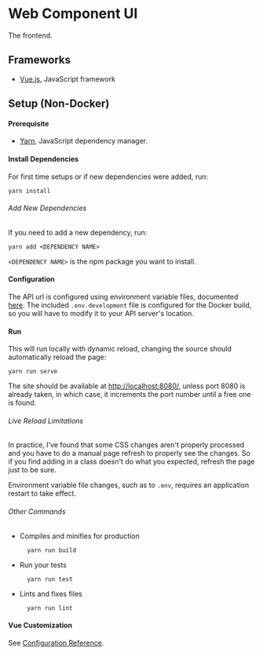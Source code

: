 # Web Component UI

The frontend.

## Frameworks

* [Vue.js](https://vuejs.org/), JavaScript framework

## Setup (Non-Docker)

#### Prerequisite

* [Yarn](https://yarnpkg.com/en/), JavaScript dependency manager.

#### Install Dependencies

For first time setups or if new dependencies were added, run:

    yarn install

###### Add New Dependencies

If you need to add a new dependency, run:

    yarn add <DEPENDENCY NAME>

`<DEPENDENCY NAME>` is the npm package you want to install.

#### Configuration

The API url is configured using environment variable files, documented [here](https://cli.vuejs.org/guide/mode-and-env.html). The included `.env.development` file is configured for the Docker build, so you will have to modify it to your API server's location.

#### Run

This will run locally with dynamic reload, changing the source should automatically reload the page:

    yarn run serve

The site should be available at [http://localhost:8080/](http://localhost:8080/), unless port 8080 is already taken, in which case, it increments the port number until a free one is found.

###### Live Reload Limitations

In practice, I've found that some CSS changes aren't properly processed and you have to do a manual page refresh to properly see the changes. So if you find adding in a class doesn't do what you expected, refresh the page just to be sure.

Environment variable file changes, such as to `.env`, requires an application restart to take effect.

###### Other Commands

* Compiles and minifies for production

        yarn run build

* Run your tests

        yarn run test

* Lints and fixes files

        yarn run lint

#### Vue Customization
See [Configuration Reference](https://cli.vuejs.org/config/).
